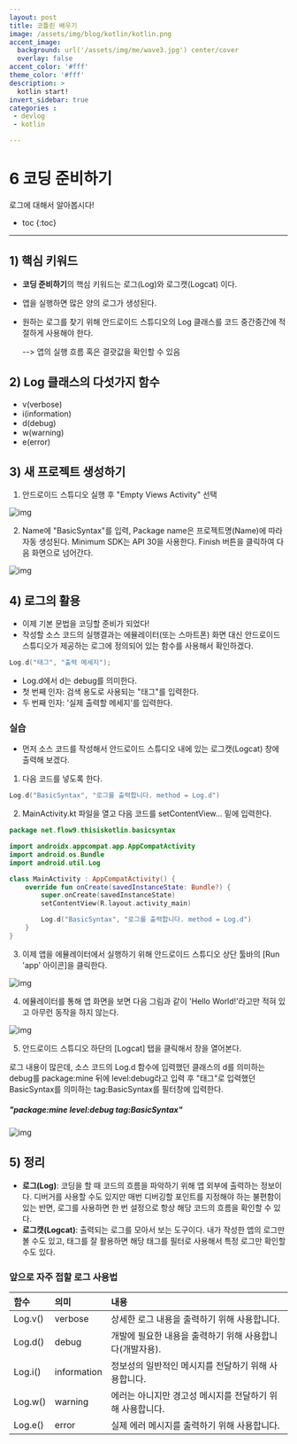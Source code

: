 ```yaml
---
layout: post
title: 코틀린 배우기
image: /assets/img/blog/kotlin/kotlin.png
accent_image: 
  background: url('/assets/img/me/wave3.jpg') center/cover
  overlay: false
accent_color: '#fff'
theme_color: '#fff'
description: >
  kotlin start!
invert_sidebar: true
categories :
 - devlog	
 - kotlin

---
```


# 6 코딩 준비하기

로그에 대해서 알아봅시다!



* toc
{:toc}


---



## 1) 핵심 키워드

- **코딩 준비하기**의  핵심 키워드는 로그(Log)와 로그캣(Logcat) 이다.

- 앱을 실행하면 많은 양의 로그가 생성된다.

- 원하는 로그를 찾기 위해 안드로이드 스튜디오의 Log 클래스를 코드 중간중간에 적절하게 사용해야 한다.

  --> 앱의 실행 흐름 혹은 결괏값을 확인할 수 있음

## 2) Log 클래스의 다섯가지 함수

- v(verbose)
- i(information)
- d(debug)
- w(warning)
- e(error)

## 3) 새 프로젝트 생성하기

1. 안드로이드 스튜디오 실행 후 "Empty Views Activity" 선택

![img](https://190938973-files.gitbook.io/~/files/v0/b/gitbook-x-prod.appspot.com/o/spaces%2Fa4oGyVd5h5iQeplBqkqY%2Fuploads%2FHaV3SfZXUjV26JKnXpM6%2Fimage.png?alt=media&token=dcef736a-737d-4600-b481-2eecbb3830cb)

2. Name에 "BasicSyntax"를 입력, Package name은 프로젝트명(Name)에 따라 자동 생성된다. Minimum SDK는 API 30을 사용한다. Finish 버튼을 클릭하여 다음 화면으로 넘어간다.

![img](https://190938973-files.gitbook.io/~/files/v0/b/gitbook-x-prod.appspot.com/o/spaces%2Fa4oGyVd5h5iQeplBqkqY%2Fuploads%2FV7dk51IsnX5AWBWtnHZ6%2Fimage.png?alt=media&token=ff8a89c2-a301-46af-b650-810026d18ef3)

## 4) 로그의 활용

- 이제 기본 문법을 코딩할 준비가 되었다!
- 작성할 소스 코드의 실행결과는 에뮬레이터(또는 스마트폰) 화면 대신 안드로이드 스튜디오가 제공하는 로그에 정의되어 있는 함수를 사용해서 확인하겠다.

```kotlin
Log.d("태그", "출력 메세지");
```

- Log.d에서 d는 debug를 의미한다.
- 첫 번째 인자: 검색 용도로 사용되는 "태그"를 입력한다.
- 두 번째 인자: '실제 출력할 메세지'를 입력한다.

### 실습

- 먼저 소스 코드를 작성해서 안드로이드 스튜디오 내에 있는 로그캣(Logcat) 창에 출력해 보겠다.

1. 다음 코드를 넣도록 한다.

```kotlin
Log.d("BasicSyntax", "로그를 출력합니다. method = Log.d")
```

2. MainActivity.kt 파일을 열고 다음 코드를 setContentView... 밑에 입력한다.

```kotlin
package net.flow9.thisiskotlin.basicsyntax

import androidx.appcompat.app.AppCompatActivity
import android.os.Bundle
import android.util.Log

class MainActivity : AppCompatActivity() {
    override fun onCreate(savedInstanceState: Bundle?) {
        super.onCreate(savedInstanceState)
        setContentView(R.layout.activity_main)

        Log.d("BasicSyntax", "로그를 출력합니다. method = Log.d")
    }
}
```

3. 이제 앱을 에뮬레이터에서 실행하기 위해 안드로이드 스튜디오 상단 툴바의 [Run 'app' 아이콘]을 클릭한다.

![img](https://190938973-files.gitbook.io/~/files/v0/b/gitbook-x-prod.appspot.com/o/spaces%2Fa4oGyVd5h5iQeplBqkqY%2Fuploads%2FAuzc2ijgX8f8UAxfLI0m%2Fimage.png?alt=media&token=04b4935d-38ef-48ec-b7c3-9ffaba7bcad0)

4. 에뮬레이터를 통해 앱 화면을 보면 다음 그림과 같이 'Hello World!'라고만 적혀 있고 아무런 동작을 하지 않는다.

![img](https://190938973-files.gitbook.io/~/files/v0/b/gitbook-x-prod.appspot.com/o/spaces%2Fa4oGyVd5h5iQeplBqkqY%2Fuploads%2F0VsbDaF1FYfdQojy9Uv2%2FScreenshot_20230521_232458.png?alt=media&token=e2323f63-bfa8-45d9-8298-eb75669f4c0c)

5. 안드로이드 스튜디오 하단의 [Logcat] 탭을 클릭해서 창을 열어본다. 

로그 내용이 많은데, 소스 코드의 Log.d 함수에 입력했던 클래스의 d를 의미하는 debug를 package:mine 뒤에 level:debug라고 입력 후 "태그"로 입력했던 BasicSyntax를 의미하는 tag:BasicSyntax를 필터창에 입력한다.

#####  "package:mine level:debug tag:BasicSyntax"

![img](https://190938973-files.gitbook.io/~/files/v0/b/gitbook-x-prod.appspot.com/o/spaces%2Fa4oGyVd5h5iQeplBqkqY%2Fuploads%2F1BzHJrsKeX6geZHmc4HF%2Fimage.png?alt=media&token=25612bab-763a-4183-aeed-a1f02ead9bd9)



## 5) 정리

- **로그(Log)**: 코딩을 할 때 코드의 흐름을 파악하기 위해 앱 외부에 출력하는 정보이다. 디버거를 사용할 수도 있지만 매번 디버깅할 포인트를 지정해야 하는 불편함이 있는 반면, 로그를 사용하면 한 번 설정으로 항상 해당 코드의 흐름을 확인할 수 있다.
- **로그캣(Logcat)**: 출력되는 로그를 모아서 보는 도구이다. 내가 작성한 앱의 로그만 볼 수도 있고, 태그를 잘 활용하면 해당 태그를 필터로 사용해서 특정 로그만 확인할 수도 있다.

### 앞으로 자주 접할 로그 사용법

| 함수    | 의미        | 내용                                                      |
| :------ | :---------- | :-------------------------------------------------------- |
| Log.v() | verbose     | 상세한 로그 내용을 출력하기 위해 사용합니다.              |
| Log.d() | debug       | 개발에 필요한 내용을 출력하기 위해 사용합니다(개발자용).  |
| Log.i() | information | 정보성의 일반적인 메시지를 전달하기 위해 사용합니다.      |
| Log.w() | warning     | 에러는 아니지만 경고성 메시지를 전달하기 위해 사용합니다. |
| Log.e() | error       | 실제 에러 메시지를 출력하기 위해 사용합니다.              |